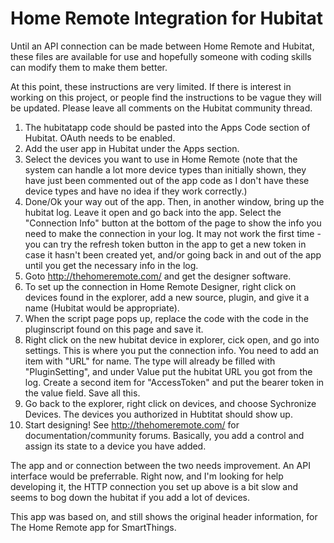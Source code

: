 # Home Remote Integration for Hubitat

Until an API connection can be made between Home Remote and Hubitat, these files are available for use and hopefully someone with coding skills can modify them to make them better.

At this point, these instructions are very limited.   If there is interest in working on this project, or people find the instructions to be vague they will be updated.  Please leave all comments on the Hubitat community thread. 

1) The hubitatapp code should be pasted into the Apps Code section of Hubitat.  OAuth needs to be enabled. 
2) Add the user app in Hubitat under the Apps section. 
3) Select the devices you want to use in Home Remote (note that the system can handle a lot more device types than initially shown, they have just been commented out of the app code as I don't have these device types and have no idea if they work correctly.) 
4) Done/Ok your way out of the app.  Then, in another window, bring up the hubitat log.  Leave it open and go back into the app.  Select the "Connection Info" button at the bottom of the page to show the info you need to make the connection in your log.  It may not work the first time - you can try the refresh token button in the app to get a new token in case it hasn't been created yet, and/or going back in and out of the app until you get the necessary info in the log.  
5) Goto http://thehomeremote.com/ and get the designer software.  
6) To set up the connection in Home Remote Designer, right click on devices found in the explorer, add a new source, plugin, and give it a name (Hubitat would be appropriate).
7) When the script page pops up, replace the code with the code in the pluginscript found on this page and save it.   
8) Right click on the new hubitat device in explorer, cick open, and go into settings.  This is where you put the connection info.   You need to add an item with "URL" for name. The type will already be filled with "PluginSetting", and under Value put the hubitat URL you got from the log.  Create a second item for "AccessToken" and put the bearer token in the value field.  Save all this. 
9) Go back to the explorer, right click on devices, and choose Sychronize Devices.  The devices you authorized in Hubtitat should show up. 
10) Start designing! See http://thehomeremote.com/ for documentation/community forums.   Basically, you add a control and assign its state to a device you have added.   

The app and or connection between the two needs improvement.  An API interface would be preferrable.   Right now, and I'm looking for help developing it, the HTTP connection you set up above is a bit slow and seems to bog down the hubitat if you add a lot of devices.  

This app was based on, and still shows the original header information, for The Home Remote app for SmartThings.  

